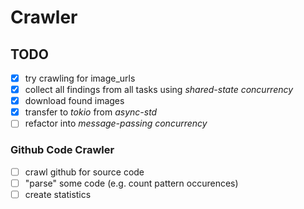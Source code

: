 # Crawler

## TODO

- [x] try crawling for image_urls
- [x] collect all findings from all tasks using _shared-state concurrency_
- [x] download found images
- [x] transfer to _tokio_ from _async-std_
- [ ] refactor into _message-passing concurrency_

### Github Code Crawler

- [ ] crawl github for source code
- [ ] "parse" some code (e.g. count pattern occurences)
- [ ] create statistics
